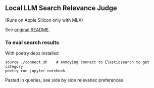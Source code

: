 
## Local LLM Search Relevance Judge

(Runs on Apple Silicon only with MLX)

See [original README](https://github.com/softwaredoug/local-llm-judge/blob/main/README.md).

### To eval search results

With poetry deps installed

```
source ./connect.sh    # Annoying connect to Elasticsearch to get category
poetry run jupyter notebook
```

Pasted in queries, see side by side relevanec preferences
